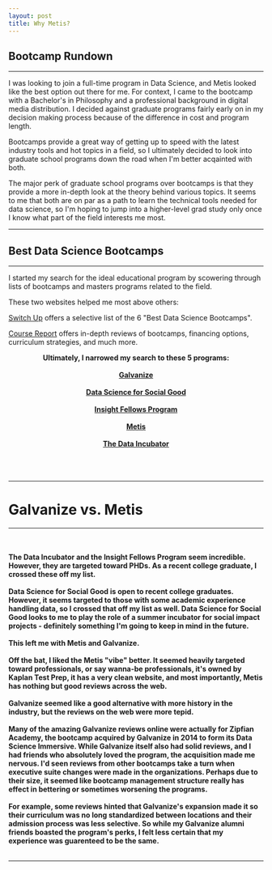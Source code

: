 ```yaml
---
layout: post
title: Why Metis? 
---
```


## Bootcamp Rundown

---

I was looking to join a full-time program in Data Science, and Metis looked like the best option out there for me. For context, I came to the bootcamp with a Bachelor's in Philosophy and a professional background in digital media distribution. I decided against graduate programs fairly early on in my decision making process because of the difference in cost and program length.  

Bootcamps provide a great way of getting up to speed with the latest industry tools and hot topics in a field, so I ultimately decided to look into graduate school programs down the road when I'm better acqainted with both. 
  
The major perk of graduate school programs over bootcamps is that they provide a more in-depth look at the theory behind various topics. It seems to me that both are on par as a path to learn the technical tools needed for data science, so I'm hoping to jump into a higher-level grad study only once I know what part of the field interests me most.

---

## Best Data Science Bootcamps

---

I started my search for the ideal educational program by scowering through lists of bootcamps and masters programs related to the field.  
  
These two websites helped me most above others:
  
[Switch Up](https://www.switchup.org/research/best-data-science-bootcamps) offers a selective list of the 6 "Best Data Science Bootcamps".  
  
[Course Report](https://www.coursereport.com) offers in-depth reviews of bootcamps, financing options, curriculum strategies, and much more.
  
<html>


<center><strong>Ultimately, I narrowed my search to these 5 programs:<strong></center>  
      <br>
<center><a href="http://www.galvanize.com/courses/">Galvanize</a></center>
  <br>
<center><a href="https://dssg.uchicago.edu">Data Science for Social Good</a></center>
   <br>
<center><a href="http://insightdatascience.com">Insight Fellows Program</a> </center>
<br>
<center><a href="https://www.thisismetis.com">Metis</a> </center>
  <br>
<center><a href="https://www.thedataincubator.com">The Data Incubator</a> </center>
<br>


<br>
<br>
<hr>

<h1>Galvanize vs. Metis</h1>

<hr>
<br><br>
The Data Incubator and the Insight Fellows Program seem incredible. However, they are targeted toward PHDs. As a recent college graduate, I crossed these off my list.
<br><br>
Data Science for Social Good is open to recent college graduates. However, it seems targeted to those with some academic experience handling data, so I crossed that off my list as well. Data Science for Social Good looks to me to play the role of a summer incubator for social impact projects - definitely something I'm going to keep in mind in the future.
<br><br>
This left me with Metis and Galvanize. 
<br><br>
Off the bat, I liked the Metis "vibe" better. It seemed heavily targeted toward professionals, or say wanna-be professionals, it's owned by Kaplan Test Prep, it has a very clean website, and most importantly, Metis has nothing but good reviews across the web. 
<br><br>
Galvanize seemed like a good alternative with more history in the industry, but the reviews on the web were more tepid.
<br><br>
Many of the amazing Galvanize reviews online were actually for Zipfian Academy, the bootcamp acquired by Galvanize in 2014 to form its Data Science Immersive. While Galvanize itself also had solid reviews, and I had friends who absolutely loved the program, the acquisition made me nervous. I'd seen reviews from other bootcamps take a turn when executive suite changes were made in the organizations. Perhaps due to their size, it seemed like bootcamp management structure really has effect in bettering or sometimes worsening the programs.
<br><br>
For example, some reviews hinted that Galvanize's expansion made it so their curriculum was no long standardized between locations and their admission process was less selective. So while my Galvanize alumni friends boasted the program's perks, I felt less certain that my experience was guarenteed to be the same.
<br><br><hr>

<br><br>

<h1 More on Funding To Come...</h1>


